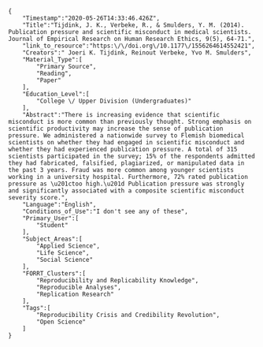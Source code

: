 
    {
        "Timestamp":"2020-05-26T14:33:46.426Z",
        "Title":"Tijdink, J. K., Verbeke, R., & Smulders, Y. M. (2014). Publication pressure and scientific misconduct in medical scientists. Journal of Empirical Research on Human Research Ethics, 9(5), 64-71.",
        "link_to_resource":"https:\/\/doi.org\/10.1177\/1556264614552421",
        "Creators":" Joeri K. Tijdink, Reinout Verbeke, Yvo M. Smulders",
        "Material_Type":[
            "Primary Source",
            "Reading",
            "Paper"
        ],
        "Education_Level":[
            "College \/ Upper Division (Undergraduates)"
        ],
        "Abstract":"There is increasing evidence that scientific misconduct is more common than previously thought. Strong emphasis on scientific productivity may increase the sense of publication pressure. We administered a nationwide survey to Flemish biomedical scientists on whether they had engaged in scientific misconduct and whether they had experienced publication pressure. A total of 315 scientists participated in the survey; 15% of the respondents admitted they had fabricated, falsified, plagiarized, or manipulated data in the past 3 years. Fraud was more common among younger scientists working in a university hospital. Furthermore, 72% rated publication pressure as \u201ctoo high.\u201d Publication pressure was strongly and significantly associated with a composite scientific misconduct severity score.",
        "Language":"English",
        "Conditions_of_Use":"I don't see any of these",
        "Primary_User":[
            "Student"
        ],
        "Subject_Areas":[
            "Applied Science",
            "Life Science",
            "Social Science"
        ],
        "FORRT_Clusters":[
            "Reproducibility and Replicability Knowledge",
            "Reproducible Analyses",
            "Replication Research"
        ],
        "Tags":[
            "Reproducibility Crisis and Credibility Revolution",
            "Open Science"
        ]
    }
